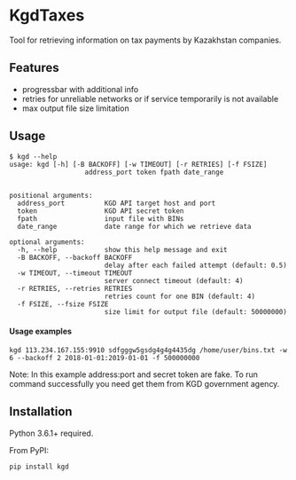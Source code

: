 KgdTaxes
========

Tool for retrieving information on tax payments by Kazakhstan companies.

## Features

* progressbar with additional info
* retries for unreliable networks or if service temporarily is not available
* max output file size limitation


## Usage

```
$ kgd --help
usage: kgd [-h] [-B BACKOFF] [-w TIMEOUT] [-r RETRIES] [-f FSIZE]
                   address_port token fpath date_range


positional arguments:
  address_port          KGD API target host and port
  token                 KGD API secret token
  fpath                 input file with BINs
  date_range            date range for which we retrieve data

optional arguments:
  -h, --help            show this help message and exit
  -B BACKOFF, --backoff BACKOFF
                        delay after each failed attempt (default: 0.5)
  -w TIMEOUT, --timeout TIMEOUT
                        server connect timeout (default: 4)
  -r RETRIES, --retries RETRIES
                        retries count for one BIN (default: 4)
  -f FSIZE, --fsize FSIZE
                        size limit for output file (default: 50000000)
```

#### Usage examples

```
kgd 113.234.167.155:9910 sdfgggw5gsdg4g4g4435dg /home/user/bins.txt -w 6 --backoff 2 2018-01-01:2019-01-01 -f 500000000 
```

Note: In this example address:port and secret token are fake. To run command successfully 
you need get them from KGD government agency.

## Installation

Python 3.6.1+ required.

From PyPI:

```
pip install kgd
```

